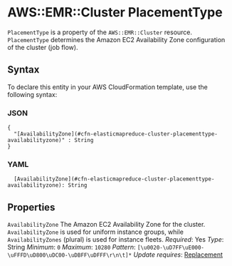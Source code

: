 # AWS::EMR::Cluster PlacementType<a name="aws-properties-elasticmapreduce-cluster-placementtype"></a>

`PlacementType` is a property of the `AWS::EMR::Cluster` resource\. `PlacementType` determines the Amazon EC2 Availability Zone configuration of the cluster \(job flow\)\.

## Syntax<a name="aws-properties-elasticmapreduce-cluster-placementtype-syntax"></a>

To declare this entity in your AWS CloudFormation template, use the following syntax:

### JSON<a name="aws-properties-elasticmapreduce-cluster-placementtype-syntax.json"></a>

```
{
  "[AvailabilityZone](#cfn-elasticmapreduce-cluster-placementtype-availabilityzone)" : String
}
```

### YAML<a name="aws-properties-elasticmapreduce-cluster-placementtype-syntax.yaml"></a>

```
  [AvailabilityZone](#cfn-elasticmapreduce-cluster-placementtype-availabilityzone): String
```

## Properties<a name="aws-properties-elasticmapreduce-cluster-placementtype-properties"></a>

`AvailabilityZone`  <a name="cfn-elasticmapreduce-cluster-placementtype-availabilityzone"></a>
The Amazon EC2 Availability Zone for the cluster\. `AvailabilityZone` is used for uniform instance groups, while `AvailabilityZones` \(plural\) is used for instance fleets\.
*Required*: Yes
*Type*: String
*Minimum*: `0`
*Maximum*: `10280`
*Pattern*: `[\u0020-\uD7FF\uE000-\uFFFD\uD800\uDC00-\uDBFF\uDFFF\r\n\t]*`
*Update requires*: [Replacement](https://docs.aws.amazon.com/AWSCloudFormation/latest/UserGuide/using-cfn-updating-stacks-update-behaviors.html#update-replacement)
